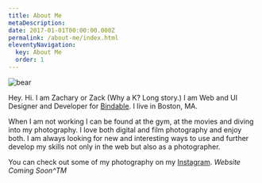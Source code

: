 ```yaml
---
title: About Me
metaDescription: 
date: 2017-01-01T00:00:00.000Z
permalink: /about-me/index.html
eleventyNavigation:
  key: About Me
  order: 1
---
```


![bear](https://placebear.com/400/300)

Hey. Hi. I am Zachary or Zack (Why a K? Long story.) I am Web and UI Designer and Developer for [Bindable](https://www.bindable.com). I live in Boston, MA. 

When I am not working I can be found at the gym, at the movies and diving into my photography. I love both digital and film photography and enjoy both. I am always looking for new and interesting ways to use and further develop my skills not only in the web but also as a photographer.

You can check out some of my photography on my [Instagram](https://www.instagram.com/zachjewellphoto). _Website Coming Soon^TM_